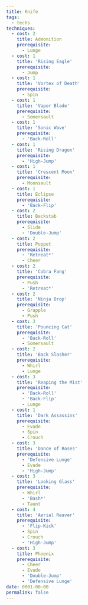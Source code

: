 ```yaml
---
title: Knife
tags:
  - techs
techniques:
  - cost: 2
    title: Admonition
    prerequisite:
      - Lunge
  - cost: 1
    title: 'Rising Eagle'
    prerequisite:
      - Jump
  - cost: 1
    title: 'Vortex of Death'
    prerequisite:
      - Spin
  - cost: 1
    title: 'Vapor Blade'
    prerequisite:
      - Somersault
  - cost: 1
    title: 'Sonic Wave'
    prerequisite:
      - 'Back-Roll'
  - cost: 1
    title: 'Rising Dragon'
    prerequisite:
      - 'High-Jump'
  - cost: 1
    title: 'Crescent Moon'
    prerequisite:
      - Moonsault
  - cost: 1
    title: Eclipse
    prerequisite:
      - 'Back-Flip'
  - cost: 2
    title: Backstab
    prerequisite:
      - Slide
      - 'Double-Jump'
  - cost: 2
    title: Puppet
    prerequisite:
      - 'Retreat*'
      - Cheer
  - cost: 2
    title: 'Cobra Fang'
    prerequisite:
      - Push
      - 'Retreat*'
  - cost: 2
    title: 'Ninja Drop'
    prerequisite:
      - Grapple
      - Push
  - cost: 3
    title: 'Pouncing Cat'
    prerequisite:
      - 'Back-Roll'
      - Somersault
  - cost: 2
    title: 'Back Slasher'
    prerequisite:
      - Whirl
      - Lunge
  - cost: 3
    title: 'Reaping the Mist'
    prerequisite:
      - 'Back-Roll'
      - 'Back-Flip'
      - Lunge
  - cost: 1
    title: 'Dark Assassins'
    prerequisite:
      - Evade
      - Spin
      - Crouch
  - cost: 3
    title: 'Dance of Roses'
    prerequisite:
      - 'Defensive Lunge'
      - Evade
      - 'High-Jump'
  - cost: 3
    title: 'Looking Glass'
    prerequisite:
      - Whirl
      - 'Bash*'
      - Taunt
  - cost: 4
    title: 'Aerial Reaver'
    prerequisite:
      - 'Flip-Kick'
      - Spin
      - Crouch
      - 'High-Jump'
  - cost: 3
    title: Phoenix
    prerequisite:
      - Cheer
      - Evade
      - 'Double-Jump'
      - 'Defensive Lunge'
date: 0001-00-00
permalink: false
---
```

